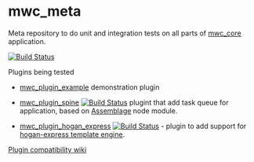 mwc_meta
========

Meta repository to do unit and integration tests on all parts of [mwc_core](https://github.com/mywebclass/mwc_core) 
application.

[![Build Status](https://travis-ci.org/mywebclass/mwc_meta.png)](https://travis-ci.org/mywebclass/mwc_meta)

Plugins being tested

- [mwc_plugin_example](https://github.com/mywebclass/mwc_plugin_example) demonstration plugin 

- [mwc_plugin_spine](https://github.com/mywebclass/mwc_plugin_spine) [![Build Status](https://travis-ci.org/mywebclass/mwc_plugin_spine.png)](https://travis-ci.org/mywebclass/mwc_plugin_spine) plugint that add task queue for application, based on  [Assemblage](https://github.com/pipedrive/assemblage) node module.

- [mwc_plugin_hogan_express](https://github.com/mywebclass/mwc_plugin_hogan_express) [![Build Status](https://travis-ci.org/mywebclass/mwc_plugin_hogan_express.png?branch=master)](https://travis-ci.org/mywebclass/mwc_plugin_hogan_express) - plugin to add support for [hogan-express template engine](https://github.com/vol4ok/hogan-express).

[Plugin compatibility wiki](https://github.com/mywebclass/mwc_core/wiki/Plugin-compatibility-guide)
